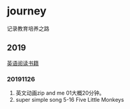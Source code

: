 # journey
记录教育培养之路
## 2019
[英语阅读书籍](book/2019/english/list.md)
### 20191126
1. 英文动画zip and me 01大概20分钟。
2. super simple song 5-16 Five Little Monkeys